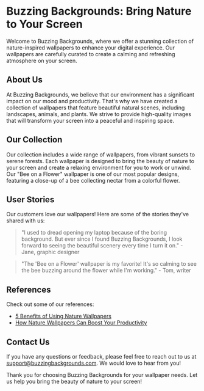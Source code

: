 <!--font:Raleway-->

# Buzzing Backgrounds: Bring Nature to Your Screen

Welcome to Buzzing Backgrounds, where we offer a stunning collection of nature-inspired wallpapers to enhance your digital experience. Our wallpapers are carefully curated to create a calming and refreshing atmosphere on your screen. 

## About Us
At Buzzing Backgrounds, we believe that our environment has a significant impact on our mood and productivity. That's why we have created a collection of wallpapers that feature beautiful natural scenes, including landscapes, animals, and plants. We strive to provide high-quality images that will transform your screen into a peaceful and inspiring space.

## Our Collection
Our collection includes a wide range of wallpapers, from vibrant sunsets to serene forests. Each wallpaper is designed to bring the beauty of nature to your screen and create a relaxing environment for you to work or unwind. Our "Bee on a Flower" wallpaper is one of our most popular designs, featuring a close-up of a bee collecting nectar from a colorful flower.

## User Stories
Our customers love our wallpapers! Here are some of the stories they've shared with us:

> "I used to dread opening my laptop because of the boring background. But ever since I found Buzzing Backgrounds, I look forward to seeing the beautiful scenery every time I turn it on." - Jane, graphic designer

> "The 'Bee on a Flower' wallpaper is my favorite! It's so calming to see the bee buzzing around the flower while I'm working." - Tom, writer

## References
Check out some of our references:
- [5 Benefits of Using Nature Wallpapers](#)
- [How Nature Wallpapers Can Boost Your Productivity](#)

## Contact Us
If you have any questions or feedback, please feel free to reach out to us at support@buzzingbackgrounds.com. We would love to hear from you!

Thank you for choosing Buzzing Backgrounds for your wallpaper needs. Let us help you bring the beauty of nature to your screen!

<!--

Write me content for website with wallpaper which alt text is:

"A close-up of a bee on a flower"

The name/title of the page should not be 1:1 copy of the alt text but rather a real content of the website which is using this wallpaper.

- Use markdown format 
- Start with heading
- Heading should be short and concise
- The content should look like a real website 
- The website should not be about the wallpaper, wallpaper is just a related background
- Heading should be contain work "wallpaper" or "background"
- Include real sections like references, contact, user stories, etc. use things relevant to the page purpose.
- Feel free to use structure like headings, bullets, numbering, blockquotes, paragraphs, horizontal lines, etc.
- You can use formatting like bold or _italic_
- You can include UTF-8 emojis
- Links should be only #hash anchors (and you can refer to the document itself)
- Do not include images


---


# Buzzing Backgrounds: Bring Nature to Your Screen

Welcome to Buzzing Backgrounds, where we offer a stunning collection of nature-inspired wallpapers to enhance your digital experience. Our wallpapers are carefully curated to create a calming and refreshing atmosphere on your screen. 

## About Us
At Buzzing Backgrounds, we believe that our environment has a significant impact on our mood and productivity. That's why we have created a collection of wallpapers that feature beautiful natural scenes, including landscapes, animals, and plants. We strive to provide high-quality images that will transform your screen into a peaceful and inspiring space.

## Our Collection
Our collection includes a wide range of wallpapers, from vibrant sunsets to serene forests. Each wallpaper is designed to bring the beauty of nature to your screen and create a relaxing environment for you to work or unwind. Our "Bee on a Flower" wallpaper is one of our most popular designs, featuring a close-up of a bee collecting nectar from a colorful flower.

## User Stories
Our customers love our wallpapers! Here are some of the stories they've shared with us:

> "I used to dread opening my laptop because of the boring background. But ever since I found Buzzing Backgrounds, I look forward to seeing the beautiful scenery every time I turn it on." - Jane, graphic designer

> "The 'Bee on a Flower' wallpaper is my favorite! It's so calming to see the bee buzzing around the flower while I'm working." - Tom, writer

## References
Check out some of our references:
- [5 Benefits of Using Nature Wallpapers](#)
- [How Nature Wallpapers Can Boost Your Productivity](#)

## Contact Us
If you have any questions or feedback, please feel free to reach out to us at support@buzzingbackgrounds.com. We would love to hear from you!

Thank you for choosing Buzzing Backgrounds for your wallpaper needs. Let us help you bring the beauty of nature to your screen!

-->
